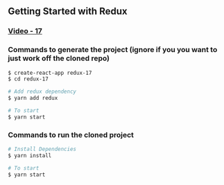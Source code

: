 ## Getting Started with Redux
### [Video - 17](https://egghead.io/lessons/react-redux-react-todo-list-example-adding-a-todo)

### Commands to generate the project (ignore if you you want to just work off the cloned repo)
```bash
$ create-react-app redux-17
$ cd redux-17

# Add redux dependency
$ yarn add redux

# To start
$ yarn start
```

### Commands to run the cloned project
```bash
# Install Dependencies
$ yarn install

# To start
$ yarn start
```